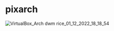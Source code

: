 # pixarch

![VirtualBox_Arch dwm rice_01_12_2022_18_18_54](https://user-images.githubusercontent.com/62053026/205286906-917c92f4-ee07-4ad5-bd20-9317b7821712.png)
